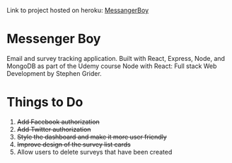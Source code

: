 Link to project hosted on heroku: [MessangerBoy](https://guarded-earth-67748.herokuapp.com/)

# Messenger Boy
Email and survey tracking application. Built with React, Express, Node, and MongoDB as part of the Udemy course
Node with React: Full stack Web Development by Stephen Grider.

# Things to Do
1. ~~Add Facebook authorization~~
2. ~~Add Twitter authorization~~
3. ~~Style the dashboard and make it more user friendly~~
4. ~~Improve design of the survey list cards~~
5. Allow users to delete surveys that have been created

